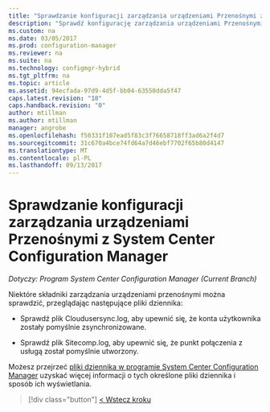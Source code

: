 ```yaml
---
title: "Sprawdzanie konfiguracji zarządzania urządzeniami Przenośnymi za pomocą programu System Center Configuration Manager | Dokumentacja firmy Microsoft"
description: "Sprawdź konfigurację zarządzania urządzeniami Przenośnymi za pomocą programu System Center Configuration Manager."
ms.custom: na
ms.date: 03/05/2017
ms.prod: configuration-manager
ms.reviewer: na
ms.suite: na
ms.technology: configmgr-hybrid
ms.tgt_pltfrm: na
ms.topic: article
ms.assetid: 94ecfada-97d9-4d5f-bb04-63550dda5f47
caps.latest.revision: "18"
caps.handback.revision: "0"
author: mtillman
ms.author: mtillman
manager: angrobe
ms.openlocfilehash: f50331f107ead5f83c3f76658718ff3ad6a2f4d7
ms.sourcegitcommit: 31c670a4bce74fd64a7d46ebf7702f65b80d4147
ms.translationtype: MT
ms.contentlocale: pl-PL
ms.lasthandoff: 09/13/2017
---
```

# <a name="verify-mdm-configuration-with-system-center-configuration-manager"></a>Sprawdzanie konfiguracji zarządzania urządzeniami Przenośnymi z System Center Configuration Manager

*Dotyczy: Program System Center Configuration Manager (Current Branch)*

Niektóre składniki zarządzania urządzeniami przenośnymi można sprawdzić, przeglądając następujące pliki dziennika:

-   Sprawdź plik Cloudusersync.log, aby upewnić się, że konta użytkownika zostały pomyślnie zsynchronizowane.

-   Sprawdź plik Sitecomp.log, aby upewnić się, że punkt połączenia z usługą został pomyślnie utworzony.

Możesz przejrzeć [pliki dziennika w programie System Center Configuration Manager](../../core/plan-design/hierarchy/log-files.md##BKMK_FunctionLogs) uzyskać więcej informacji o tych określone pliki dziennika i sposób ich wyświetlania. 

> [!div class="button"]
[< Wstecz kroku](set-up-additional-management.md)
